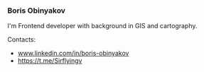 ### Boris Obinyakov

I'm Frontend developer with background in GIS and cartography. 

Contacts: 
- www.linkedin.com/in/boris-obinyakov
- https://t.me/Sirflyingv



<!--
**sirflyingv/sirflyingv** is a ✨ _special_ ✨ repository because its `README.md` (this file) appears on your GitHub profile.

Here are some ideas to get you started:

- 🔭 I’m currently working on ...
- 🌱 I’m currently learning ...
- 👯 I’m looking to collaborate on ...
- 🤔 I’m looking for help with ...
- 💬 Ask me about ...
- 📫 How to reach me: ...
- 😄 Pronouns: ...
- ⚡ Fun fact: ...
-->
